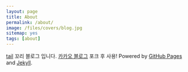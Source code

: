 ```yaml
---
layout: page
title: About
permalink: /about/
image: /files/covers/blog.jpg
sitemap: yes
tags: [about]
---
```


[tail](http://tail95.github.io) 꼬리 블로그 입니다.
[카카오 블로그](https://github.com/kakao) 포크 후 사용!
Powered by [GitHub Pages](https://pages.github.com) and [Jekyll](https://jekyllrb.com).

